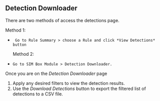 ## Detection Downloader

There are two methods of access the detections page. 

 Method 1:
-      Go to Rule Summary > choose a Rule and click *View Detections* button
  Method 2:
-     Go to SIM Box Module > Detection Downloader.

Once you are on the *Detection Downloader* page
1. Apply any desired filters to view the detection results.
2. Use the *Download Detections* button to export the filtered list of detections to a CSV file.

